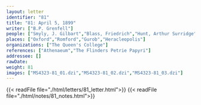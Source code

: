 ```yaml
---
layout: letter
identifier: "81"
title: "81: April 5, 1899"
writer: ["B.P. Grenfell"]
people: ["Smyly, J. Gilbart","Blass, Friedrich","Hunt, Arthur Surridge","Mahaffy, John Pentland","Wilcken, Ulrich","Grenfell, Bernard Pyne"]
places: ["Oxford","Romford","Gurob","Heracleopolis"]
organizations: ["The Queen's College"]
references: ["Athenaeum","The Flinders Petrie Papyri"]
addressee: []
rawDate: 
weight: 81
images: ["MS4323-81_01.dzi","MS4323-81_02.dzi","MS4323-81_03.dzi"]
---
```

{{< readFile file="./html/letters/81_letter.html">}}
{{< readFile file="./html/notes/81_notes.html">}}